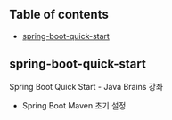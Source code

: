 ## Table of contents
- [spring-boot-quick-start](#spring-boot-quick-start)  

## spring-boot-quick-start
Spring Boot Quick Start - Java Brains 강좌  
- Spring Boot Maven 초기 설정  
